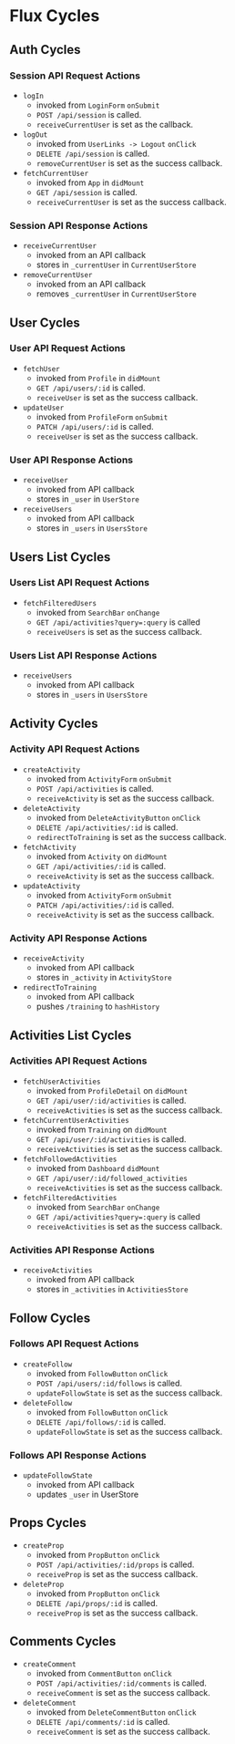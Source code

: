 # Flux Cycles

## Auth Cycles

### Session API Request Actions

* `logIn`
  * invoked from `LoginForm` `onSubmit`
  * `POST /api/session` is called.
  * `receiveCurrentUser` is set as the callback.
* `logOut`
  * invoked from `UserLinks -> Logout` `onClick`
  * `DELETE /api/session` is called.
  * `removeCurrentUser` is set as the success callback.
* `fetchCurrentUser`
  * invoked from `App` in `didMount`
  * `GET /api/session` is called.
  * `receiveCurrentUser` is set as the success callback.

### Session API Response Actions

* `receiveCurrentUser`
  * invoked from an API callback
  * stores in `_currentUser` in `CurrentUserStore`
* `removeCurrentUser`
  * invoked from an API callback
  * removes `_currentUser` in `CurrentUserStore`

## User Cycles

### User API Request Actions

* `fetchUser`
  * invoked from `Profile` in `didMount`
  * `GET /api/users/:id` is called.
  * `receiveUser` is set as the success callback.
* `updateUser`
  * invoked from `ProfileForm` `onSubmit`
  * `PATCH /api/users/:id` is called.
  * `receiveUser` is set as the success callback.

### User API Response Actions

* `receiveUser`
  * invoked from API callback
  * stores in `_user` in `UserStore`
* `receiveUsers`
  * invoked from API callback
  * stores in `_users` in `UsersStore`

## Users List Cycles

### Users List API Request Actions

* `fetchFilteredUsers`
  * invoked from `SearchBar` `onChange`
  * `GET /api/activities?query=:query` is called
  * `receiveUsers` is set as the success callback.

### Users List API Response Actions

* `receiveUsers`
  * invoked from API callback
  * stores in `_users` in `UsersStore`

## Activity Cycles

### Activity API Request Actions

* `createActivity`
  * invoked from `ActivityForm` `onSubmit`
  * `POST /api/activities` is called.
  * `receiveActivity` is set as the success callback.
* `deleteActivity`
  * invoked from `DeleteActivityButton` `onClick`
  * `DELETE /api/activities/:id` is called.
  * `redirectToTraining` is set as the success callback.
* `fetchActivity`
  * invoked from `Activity` on `didMount`
  * `GET /api/activities/:id` is called.
  * `receiveActivity` is set as the success callback.
* `updateActivity`
  * invoked from `ActivityForm` `onSubmit`
  * `PATCH /api/activities/:id` is called.
  * `receiveActivity` is set as the success callback.


### Activity API Response Actions

* `receiveActivity`
  * invoked from API callback
  * stores in `_activity` in `ActivityStore`
* `redirectToTraining`
  * invoked from API callback
  * pushes `/training` to `hashHistory`

## Activities List Cycles

### Activities API Request Actions

* `fetchUserActivities`
  * invoked from `ProfileDetail` on `didMount`
  * `GET /api/user/:id/activities` is called.
  * `receiveActivities` is set as the success callback.
* `fetchCurrentUserActivities`
  * invoked from `Training` on `didMount`
  * `GET /api/user/:id/activities` is called.
  * `receiveActivities` is set as the success callback.
* `fetchFollowedActivities`
  * invoked from `Dashboard` `didMount`
  * `GET /api/user/:id/followed_activities`
  * `receiveActivities` is set as the success callback.
* `fetchFilteredActivities`
  * invoked from `SearchBar` `onChange`
  * `GET /api/activities?query=:query` is called
  * `receiveActivities` is set as the success callback.

### Activities API Response Actions
* `receiveActivities`
  * invoked from API callback
  * stores in `_activities` in `ActivitiesStore`

## Follow Cycles

### Follows API Request Actions

* `createFollow`
  * invoked from `FollowButton` `onClick`
  * `POST /api/users/:id/follows` is called.
  * `updateFollowState` is set as the success callback.
* `deleteFollow`
  * invoked from `FollowButton` `onClick`
  * `DELETE /api/follows/:id` is called.
  * `updateFollowState` is set as the success callback.

### Follows API Response Actions

* `updateFollowState`
  * invoked from API callback
  * updates `_user` in UserStore

## Props Cycles

* `createProp`
  * invoked from `PropButton` `onClick`
  * `POST /api/activities/:id/props` is called.
  * `receiveProp` is set as the success callback.
* `deleteProp`
  * invoked from `PropButton` `onClick`
  * `DELETE /api/props/:id` is called.
  * `receiveProp` is set as the success callback.

## Comments Cycles

* `createComment`
  * invoked from `CommentButton` `onClick`
  * `POST /api/activities/:id/comments` is called.
  * `receiveComment` is set as the success callback.
* `deleteComment`
  * invoked from `DeleteCommentButton` `onClick`
  * `DELETE /api/comments/:id` is called.
  * `receiveComment` is set as the success callback.
